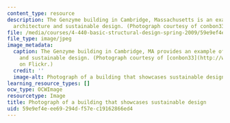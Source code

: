 ```yaml
---
content_type: resource
description: The Genzyme building in Cambridge, Massachusetts is an example of green
  architecture and sustainable design. (Photograph courtesy of conbon33 on Flickr.)
file: /media/courses/4-440-basic-structural-design-spring-2009/59e9ef4eee69294df57ec19162866ed4_4-440s09-th.jpg
file_type: image/jpeg
image_metadata:
  caption: The Genzyme building in Cambridge, MA provides an example of green architecture
    and sustainable design. (Photograph courtesy of [conbon33](http://www.flickr.com/photos/conbon/1389954190)
    on Flickr.)
  credit: ''
  image-alt: Photograph of a building that showcases sustainable design.
learning_resource_types: []
ocw_type: OCWImage
resourcetype: Image
title: Photograph of a building that showcases sustainable design
uid: 59e9ef4e-ee69-294d-f57e-c19162866ed4
---
```

